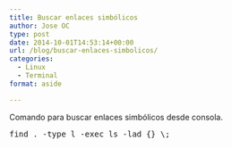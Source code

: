 ```yaml
---
title: Buscar enlaces simbólicos
author: Jose OC
type: post
date: 2014-10-01T14:53:14+00:00
url: /blog/buscar-enlaces-simbolicos/
categories:
  - Linux
  - Terminal
format: aside

---
```

Comando para buscar enlaces simbólicos desde consola.

<pre class="lang:sh decode:true">find . -type l -exec ls -lad {} \;</pre>